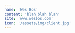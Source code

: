 ```yaml
---
name: 'Wes Bos'
content: 'blah blah blah'
site: 'www.wesbos.com'
icon: '/assets/img/client.jpg'
---
```

